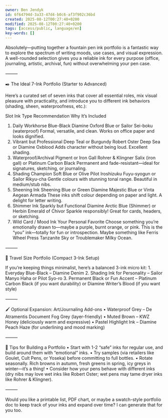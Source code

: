 ```yaml
---
owner: Ben Jendyk
id: 6f64794d-3a33-47d4-b0c6-af3f902c36bd
created: 2025-08-12T00:27:40+0200
modified: 2025-08-12T00:27:40+0200
tags: [access/public, language/en]
key-words: []
---
```


Absolutely—putting together a fountain pen ink portfolio is a fantastic way to explore the spectrum of writing moods, use cases, and visual expression. A well-rounded selection gives you a reliable ink for every purpose (office, journaling, artistic, archival, fun) without overwhelming your pen case.

⸻

✒️ The Ideal 7-Ink Portfolio (Starter to Advanced)

Here’s a curated set of seven inks that cover all essential roles, mix visual pleasure with practicality, and introduce you to different ink behaviors (shading, sheen, waterproofness, etc.):

Slot	Ink Type	Recommendation	Why It’s Included
1. Daily Workhorse	Blue-Black	Diamine Oxford Blue or Sailor Sei-boku (waterproof)	Formal, versatile, and clean. Works on office paper and looks dignified.
2. Vibrant but Professional	Deep Teal or Burgundy	Robert Oster Deep Sea or Diamine Oxblood	Adds character without being loud. Excellent shading.
3. Waterproof/Archival	Pigment or Iron Gall	Rohrer & Klingner Salix (iron gall) or Platinum Carbon Black	Permanent and fade-resistant—ideal for signatures, sketching, or journaling.
4. Shading Champion	Soft Blue or Olive	Pilot Iroshizuku Fuyu-syogun or Sailor Rikyu-cha	Gentle colours with stunning tonal range. Beautiful in medium/stub nibs.
5. Sheening Ink	Sheening Blue or Green	Diamine Majestic Blue or Vinta Aegean Armada	These inks shift colour depending on paper and light. A delight for letter writing.
6. Shimmer Ink	Sparkly but Functional	Diamine Arctic Blue (Shimmer) or Herbin Emerald of Chivor	Sparkle responsibly! Great for cards, headers, or sketching.
7. Wild Card / Mood Ink	Your Personal Favorite	Choose something you’re emotionally drawn to—maybe a purple, burnt orange, or pink.	This is the “you” ink—totally for fun or introspection. Maybe something like Ferris Wheel Press Tanzanite Sky or Troublemaker Milky Ocean.


⸻

🧳 Travel Size Portfolio (Compact 3-Ink Setup)

If you’re keeping things minimalist, here’s a balanced 3-ink micro kit:
	1.	Everyday Blue-Black – Diamine Denim
	2.	Shading Ink for Personality – Sailor Manyo Haha or Pilot Syo-ro
	3.	Permanent Black or Fun Accent – Platinum Carbon Black (if you want durability) or Diamine Writer’s Blood (if you want style)

⸻

🖌️ Optional Expansion: Art/Journaling Add-ons
	•	Waterproof Grey – De Atramentis Document Fog Grey (layer-friendly)
	•	Muted Brown – KWZ Honey (deliciously warm and expressive)
	•	Pastel Highlight Ink – Diamine Peach Haze (for underlining and mood marking)

⸻

🧠 Tips for Building a Portfolio
	•	Start with 1-2 “safe” inks for regular use, and build around them with “emotional” inks.
	•	Try samples (via retailers like Goulet, Cult Pens, or Yoseka) before committing to full bottles.
	•	Rotate seasonally. Rich browns in autumn, fresh greens in spring, icy greys in winter—it’s a thing!
	•	Consider how your pens behave with different inks (dry nibs may love wet inks like Robert Oster; wet pens may tame dryer inks like Rohrer & Klingner).

⸻

Would you like a printable list, PDF chart, or maybe a swatch-style portfolio doc to keep track of your inks and expand over time? I can generate that for you too.